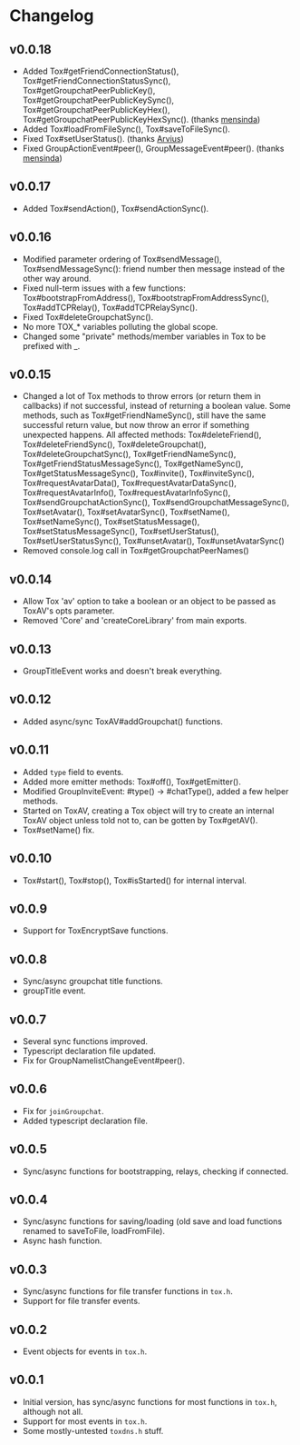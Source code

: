 Changelog
=========

v0.0.18
-------
- Added Tox#getFriendConnectionStatus(), Tox#getFriendConnectionStatusSync(),
  Tox#getGroupchatPeerPublicKey(), Tox#getGroupchatPeerPublicKeySync(),
  Tox#getGroupchatPeerPublicKeyHex(), Tox#getGroupchatPeerPublicKeyHexSync().
  (thanks [mensinda])
- Added Tox#loadFromFileSync(), Tox#saveToFileSync().
- Fixed Tox#setUserStatus(). (thanks [Arvius])
- Fixed GroupActionEvent#peer(), GroupMessageEvent#peer(). (thanks [mensinda])

v0.0.17
-------
- Added Tox#sendAction(), Tox#sendActionSync().

v0.0.16
-------
- Modified parameter ordering of Tox#sendMessage(), Tox#sendMessageSync(): friend number then
  message instead of the other way around.
- Fixed null-term issues with a few functions: Tox#bootstrapFromAddress(),
  Tox#bootstrapFromAddressSync(), Tox#addTCPRelay(), Tox#addTCPRelaySync().
- Fixed Tox#deleteGroupchatSync().
- No more TOX_* variables polluting the global scope.
- Changed some "private" methods/member variables in Tox to be prefixed with _.

v0.0.15
-------
- Changed a lot of Tox methods to throw errors (or return them in callbacks) if
  not successful, instead of returning a boolean value. Some methods, such as
  Tox#getFriendNameSync(), still have the same successful return value, but now
  throw an error if something unexpected happens. All affected methods:
  Tox#deleteFriend(), Tox#deleteFriendSync(), Tox#deleteGroupchat(), Tox#deleteGroupchatSync(),
  Tox#getFriendNameSync(), Tox#getFriendStatusMessageSync(), Tox#getNameSync(),
  Tox#getStatusMessageSync(), Tox#invite(), Tox#inviteSync(), Tox#requestAvatarData(),
  Tox#requestAvatarDataSync(), Tox#requestAvatarInfo(), Tox#requestAvatarInfoSync(),
  Tox#sendGroupchatActionSync(), Tox#sendGroupchatMessageSync(), Tox#setAvatar(),
  Tox#setAvatarSync(), Tox#setName(), Tox#setNameSync(), Tox#setStatusMessage(),
  Tox#setStatusMessageSync(), Tox#setUserStatus(), Tox#setUserStatusSync(), Tox#unsetAvatar(),
  Tox#unsetAvatarSync()
- Removed console.log call in Tox#getGroupchatPeerNames()

v0.0.14
-------
- Allow Tox 'av' option to take a boolean or an object to be passed as ToxAV's
  opts parameter.
- Removed 'Core' and 'createCoreLibrary' from main exports.

v0.0.13
-------
- GroupTitleEvent works and doesn't break everything.

v0.0.12
-------
- Added async/sync ToxAV#addGroupchat() functions.

v0.0.11
-------
- Added `type` field to events.
- Added more emitter methods: Tox#off(), Tox#getEmitter().
- Modified GroupInviteEvent: #type() -> #chatType(), added a few helper methods.
- Started on ToxAV, creating a Tox object will try to create an internal ToxAV
  object unless told not to, can be gotten by Tox#getAV().
- Tox#setName() fix.

v0.0.10
-------
- Tox#start(), Tox#stop(), Tox#isStarted() for internal interval.

v0.0.9
------
- Support for ToxEncryptSave functions.

v0.0.8
------
- Sync/async groupchat title functions.
- groupTitle event.

v0.0.7
------
- Several sync functions improved.
- Typescript declaration file updated.
- Fix for GroupNamelistChangeEvent#peer().

v0.0.6
------
- Fix for `joinGroupchat`.
- Added typescript declaration file.

v0.0.5
------
- Sync/async functions for bootstrapping, relays, checking if connected.

v0.0.4
------
- Sync/async functions for saving/loading (old save and load functions renamed to saveToFile, loadFromFile).
- Async hash function.

v0.0.3
------
- Sync/async functions for file transfer functions in `tox.h`.
- Support for file transfer events.

v0.0.2
------
- Event objects for events in `tox.h`.

v0.0.1
------
- Initial version, has sync/async functions for most functions in `tox.h`,
  although not all.
- Support for most events in `tox.h`.
- Some mostly-untested `toxdns.h` stuff.

[Arvius]:https://github.com/Arvius
[mensinda]:https://github.com/mensinda
